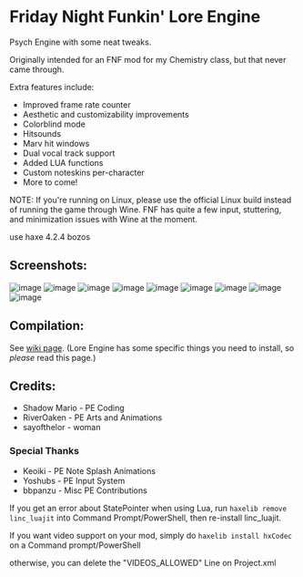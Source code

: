 # Friday Night Funkin' Lore Engine
Psych Engine with some neat tweaks.

Originally intended for an FNF mod for my Chemistry class, but that never came through.

Extra features include:
- Improved frame rate counter
- Aesthetic and customizability improvements
- Colorblind mode
- Hitsounds
- Marv hit windows
- Dual vocal track support
- Added LUA functions
- Custom noteskins per-character
- More to come!

NOTE: If you're running on Linux, please use the official Linux build instead of running the game through Wine. FNF has quite a few input, stuttering, and minimization issues with Wine at the moment.

use haxe 4.2.4 bozos

## Screenshots:
![image](https://user-images.githubusercontent.com/35895538/169086818-b1e6cd8e-0f4e-4091-95a6-b2183b3a6722.png)
![image](https://user-images.githubusercontent.com/35895538/169086909-1acf13b9-f6f0-4b56-9275-170d8b314b80.png)
![image](https://user-images.githubusercontent.com/35895538/169087094-84104ebf-6c35-42e4-bc66-42a3622c16a0.png)
![image](https://user-images.githubusercontent.com/35895538/169087296-29c20c1d-1566-4e60-96a3-7a54e17461ec.png)
![image](https://user-images.githubusercontent.com/35895538/169087438-44afdadf-5472-42f0-8b45-4a7597cee01f.png)
![image](https://user-images.githubusercontent.com/35895538/169087534-b58400b9-6ca9-4e88-835e-01350546f703.png)
![image](https://user-images.githubusercontent.com/35895538/169087651-616c33f5-69a0-45b7-8e27-8f861170b099.png)
![image](https://user-images.githubusercontent.com/35895538/169087792-2a0ef825-4a8b-482f-b095-5695bcb4f8fd.png)
![image](https://user-images.githubusercontent.com/35895538/169087904-20bbacd5-8290-4766-a11c-d608d8d2093d.png)

## Compilation:
See [wiki page](https://github.com/sayofthelor/lore-engine/wiki/How-to-compile-Lore-Engine). (Lore Engine has some specific things you need to install, so *please* read this page.)
## Credits:
* Shadow Mario - PE Coding
* RiverOaken - PE Arts and Animations
* sayofthelor - woman
### Special Thanks
* Keoiki - PE Note Splash Animations
* Yoshubs - PE Input System
* bbpanzu - Misc PE Contributions

If you get an error about StatePointer when using Lua, run `haxelib remove linc_luajit` into Command Prompt/PowerShell, then re-install linc_luajit.

If you want video support on your mod, simply do `haxelib install hxCodec` on a Command prompt/PowerShell

otherwise, you can delete the "VIDEOS_ALLOWED" Line on Project.xml
